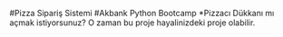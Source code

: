 #Pizza Sipariş Sistemi
#Akbank Python Bootcamp
*Pizzacı Dükkanı mı açmak istiyorsunuz? O zaman bu proje hayalinizdeki proje olabilir.
